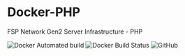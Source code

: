 # Docker-PHP

FSP Network Gen2 Server Infrastructure - PHP

![Docker Automated build](https://img.shields.io/docker/automated/fspnetwork/php.svg?style=flat-square)
![Docker Build Status](https://img.shields.io/docker/build/fspnetwork/php.svg?style=flat-square)
![GitHub](https://img.shields.io/github/license/fspnet/docker-php.svg?style=flat-square)